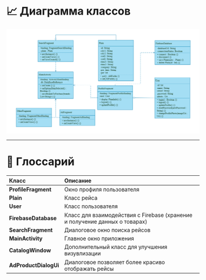 # :chart_with_upwards_trend: __Диаграмма классов__  

<img src="https://github.com/Alexrshut/LAB2_ZhTSRPO/blob/main/docs/diagrams/Class/ClassDiagram.png" width="800"/>

___

# :notebook: __Глоссарий__

| Класс | Описание |
|:---|:---|
|__ProfileFragment__|	Окно профиля пользователя
|__Plain__|	Класс рейса
|__User__|	Класс пользователя
|__FirebaseDatabase__|	Класс для взаимодействия с Firebase (хранение и получение данных о товарах)
|__SearchFragment__|	Диалоговое окно поиска рейсов
|__MainActivity__| Главное окно приложения
|__CatalogWindow__|	Дополнительный класс для улучшения визувлизации
|__AdProductDialogUi__|	Диалоговое позволяет более красиво отображать рейсы
